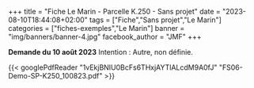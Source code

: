 +++
title = "Fiche Le Marin - Parcelle K.250 - Sans projet"
date = "2023-08-10T18:44:08+02:00"
tags = ["Fiche","Sans projet","Le Marin"]
categories = ["fiches-exemples","Le Marin"]
banner = "img/banners/banner-4.jpg"
facebook_author = "JMF"
+++

**Demande du 10 août 2023**
Intention : Autre, non définie.

{{< googlePdfReader "1vEkjBNIU0BcFs6THxjAYTlALcdM9A0fJ" "FS06-Demo-SP-K250_100823.pdf" >}}
